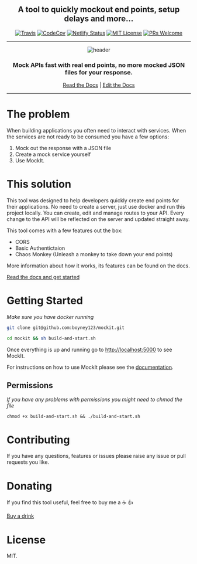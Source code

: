 <div align="center">

<h2>A tool to quickly mockout end points, setup delays and more...</h2>

[![Travis](https://img.shields.io/travis/boyney123/mockit/master.svg)](https://travis-ci.org/boyney123/mockit)
[![CodeCov](https://codecov.io/gh/boyney123/mockit/branch/master/graph/badge.svg?token=AoXW3EFgMP)](https://codecov.io/gh/boyney123/mockit)
[![Netlify Status](https://api.netlify.com/api/v1/badges/6d5acca1-0959-4d92-a739-08f725fdc464/deploy-status)](https://app.netlify.com/sites/mockit/deploys)
[![MIT License][license-badge]][license]
[![PRs Welcome][prs-badge]][prs]

<hr />

<img alt="header" src="./images/demo.gif" />
<h3>Mock APIs fast with real end points, no more mocked JSON files for your response.</h3>

[Read the Docs](https://mockit.netlify.com/) | [Edit the Docs](https://github.com/boyney123/mockit-docs)

</div>

<hr/>

# The problem

When building applications you often need to interact with services. When the services are not ready to be consumed you have a few options:

1. Mock out the response with a JSON file
2. Create a mock service yourself
3. Use MockIt.

# This solution

This tool was designed to help developers quickly create end points for their applications. No need to create a server, just use docker and run this project locally. You can create, edit and manage routes to your API. Every change to the API will be reflected on the server and updated straight away.

This tool comes with a few features out the box:

- CORS
- Basic Authentictaion
- Chaos Monkey (Unleash a monkey to take down your end points)

More information about how it works, its features can be found on the docs.

[Read the docs and get started](https://mockit.netlify.com/)

# Getting Started

_Make sure you have docker running_

```sh
git clone git@github.com:boyney123/mockit.git
```

```sh
cd mockit && sh build-and-start.sh
```

Once everything is up and running go to [http://localhost:5000](http://localhost:5000) to see MockIt.

For instructions on how to use MockIt please see the [documentation](https://mockit.netlify.com/docs/getting-started/routes).

## Permissions

_If you have any problems with permissions you might need to chmod the file_

```
chmod +x build-and-start.sh && ./build-and-start.sh
```

# Contributing

If you have any questions, features or issues please raise any issue or pull requests you like.

[spectrum-badge]: https://withspectrum.github.io/badge/badge.svg
[spectrum]: https://spectrum.chat/explore-tech
[license-badge]: https://img.shields.io/badge/License-MIT-yellow.svg
[license]: https://github.com/boyney123/react.explore-tech.org/blob/master/LICENSE
[prs-badge]: https://img.shields.io/badge/PRs-welcome-brightgreen.svg?style=flat-square
[prs]: http://makeapullrequest.com

# Donating

If you find this tool useful, feel free to buy me a ☕ 👍

[Buy a drink](https://www.paypal.me/boyney123/5)

# License

MIT.
